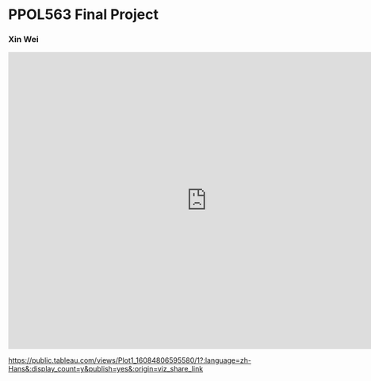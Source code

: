 # PPOL563 Final Project

### Xin Wei


<iframe seamless frameborder="0" src="https://public.tableau.com/views/Plot1_16084806595580/Dashboard2?:language=en&:embed=yes&:display_count=yes&:showVizHome=no" width = '800' height = '600' scrolling='No'></iframe>

https://public.tableau.com/views/Plot1_16084806595580/1?:language=zh-Hans&:display_count=y&publish=yes&:origin=viz_share_link

